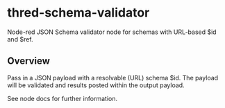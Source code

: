 # thred-schema-validator

Node-red JSON Schema validator node for schemas with URL-based $id and $ref.

## Overview

Pass in a JSON payload with a resolvable (URL) schema $id. The payload will be validated and results posted within the output payload.

See node docs for further information.